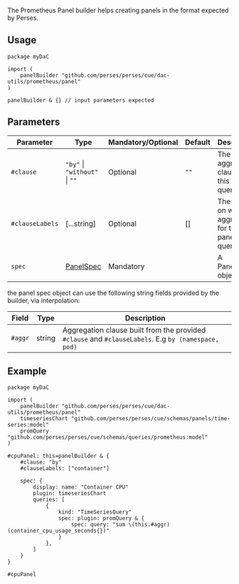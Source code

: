 The Prometheus Panel builder helps creating panels in the format expected by Perses.

## Usage

```cue
package myDaC

import (
	panelBuilder "github.com/perses/perses/cue/dac-utils/prometheus/panel"
)

panelBuilder & {} // input parameters expected
```

## Parameters

| Parameter       | Type                                                       | Mandatory/Optional | Default | Description                                                |
|-----------------|------------------------------------------------------------|--------------------|---------|------------------------------------------------------------|
| `#clause`       | `"by"` \| `"without"` \| `""`                              | Optional           | `""`    | The aggregation clause for this panel's queries.           |
| `#clauseLabels` | [...string]                                                | Optional           | []      | The labels on which to aggregate for this panel's queries. |
| `spec`          | [PanelSpec](../../../api/dashboard.md#panel-specification) | Mandatory          |         | A PanelSpec object                                         |

the panel spec object can use the following string fields provided by the builder, via interpolation:

| Field   | Type   | Description                                                                                         |
|---------|--------|-----------------------------------------------------------------------------------------------------|
| `#aggr` | string | Aggregation clause built from the provided `#clause` and `#clauseLabels`. E.g `by (namespace, pod)` |

## Example

```cue
package myDaC

import (
	panelBuilder "github.com/perses/perses/cue/dac-utils/prometheus/panel"
	timeseriesChart "github.com/perses/perses/cue/schemas/panels/time-series:model"
	promQuery "github.com/perses/perses/cue/schemas/queries/prometheus:model"
)

#cpuPanel: this=panelBuilder & {
	#clause: "by"
	#clauseLabels: ["container"]

	spec: {
		display: name: "Container CPU"
		plugin: timeseriesChart
		queries: [
			{
				kind: "TimeSeriesQuery"
				spec: plugin: promQuery & {
					spec: query: "sum \(this.#aggr) (container_cpu_usage_seconds{})"
				}
			},
		]
	}
}

#cpuPanel
```